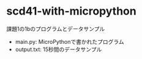 # scd41-with-micropython
課題1の1bのプログラムとデータサンプル

- main.py: MicroPythonで書かれたプログラム
- output.txt: 15秒間のデータサンプル
